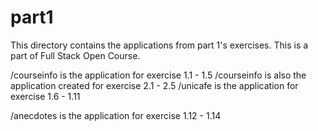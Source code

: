 # part1

This directory contains the applications from part 1's exercises.
This is a part of Full Stack Open Course.

/courseinfo is the application for exercise 1.1 - 1.5
/courseinfo is also the application created for exercise 2.1 - 2.5
/unicafe is the application for exercise 1.6 - 1.11

/anecdotes is the application for exercise 1.12 - 1.14
